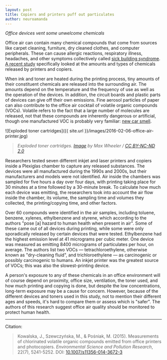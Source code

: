 ```yaml
---
layout: post
title: Copiers and printers puff out particulates
author: neuroamanda
---
```


_Office devices vent some unwelcome chemicals_

Office air can contain many chemical compounds that come from sources like carpet cleaning, furniture, dry cleaned clothes, and computer peripherals.
These can cause allergic reactions, respiratory illness, headaches, and other symptoms collectively called [sick building syndrome](https://en.wikipedia.org/wiki/Sick_building_syndrome).
[A recent study](http://dx.doi.org/10.1007/s11356-014-3672-3) specifically looked at the amounts and types of chemicals released by printers and copiers.

<!--break-->

When ink and toner are heated during the printing process, tiny amounts of their constituent chemicals are released into the surrounding air.
The amounts depend on the temperature and the frequency of use as well as the operation of the devices.
In addition, the circuit boards and plastic parts of devices can give off their own emissions.
Fine aerosol particles of paper can also contribute to the office air cocktail of volatile organic compounds (VOCs).
Volatile refers to the fact that a large number of molecules are released, not that these compounds are inherently dangerous or artificial, though one manufactured VOC is probably very familiar: [new car smell](https://en.wikipedia.org/wiki/New_car_smell).

![Exploded toner cartridges]({{ site.url }}/images/2016-02-06-office-air-printer.jpg)

> _Exploded toner cartridges. [Image](https://www.flickr.com/photos/makenosound/2557526304/) by Max Wheeler / [CC BY-NC-ND 2.0](https://creativecommons.org/licenses/by-nc-nd/2.0/)_

Researchers tested seven different inkjet and laser printers and copiers inside a Plexiglas chamber to capture any released substances.
The devices were all manufactured during the 1990s and 2000s, but their manufacturers and models were not identified.
Air inside the chambers was sampled for five hours a day over four days, with printing taking place for 30 minutes at a time followed by a 30-minute break.
To calculate how much each device was emitting, the researchers took into account the air flow inside the chamber, its volume, the sampling time and volumes they collected, the printing/copying time, and other factors.

Over 60 compounds were identified in the air samples, including toluene, benzene, xylenes, ethylbenzene and styrene, which according to the authors "pose [a] hazard to human health when present in air".
Some of these came out of all devices during printing, while some were only sporadically released by certain devices that were tested.
Ethylbenzene had the highest emission level at 41 micrograms per cubic meter.
One device was measured as emitting 8400 micrograms of particulates per hour, on average.
The authors list two VOCs &mdash; tetrachloroethylene, otherwise known as "dry-cleaning fluid", and trichloroethylene &mdash; as carcinogenic or possibly carcinogenic to humans.
An inkjet printer was the greatest source of VOCs; this was also the slowest-printing device.

A person's exposure to any of these chemicals in an office environment will of course depend on proximity, office size, ventilation, the toner used, and how much printing and copying is done, but despite the low concentrations, long-term exposure may be a cause for concern.
However, because of the different devices and toners used in this study, not to mention their different ages and speeds, it's hard to compare them or assess which is "safer".
The authors of this research suggest office air quality should be monitored to protect human health.

---
Citation:

> Kowalska, J., Szewczyńska, M., & Pośniak, M. (2015). Measurements of chlorinated volatile organic compounds emitted from office printers and photocopiers. _Environmental Science and Pollution Research_, 22(7), 5241-5252. DOI: [10.1007/s11356-014-3672-3](http://dx.doi.org/10.1007/s11356-014-3672-3)
